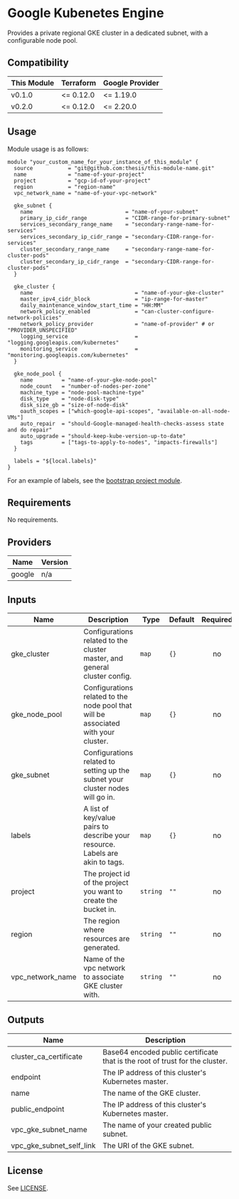 
<!-- Module Name and description are required -->
# Google Kubenetes Engine

Provides a private regional GKE cluster in a dedicated subnet, with a
configurable node pool.

<!-- Compatibility section is optional -->
## Compatibility

| This Module | Terraform | Google Provider |
|-------------|-----------|-----------------|
| v0.1.0      | <= 0.12.0 | <= 1.19.0       |
| v0.2.0      | <= 0.12.0 | <= 2.20.0       |

<!-- Usage section is required -->
## Usage

<!-- NOTE: Examples should go into an `/examples` directory, with a link here
along the following lines:

There are multiple examples included in the [examples](./examples/) folder but
simple usage is as follows:
 -->

Module usage is as follows:

```hcl
module "your_custom_name_for_your_instance_of_this_module" {
  source           = "git@github.com:thesis/this-module-name.git"
  name             = "name-of-your-project"
  project          = "gcp-id-of-your-project"
  region           = "region-name"
  vpc_network_name = "name-of-your-vpc-network"

  gke_subnet {
    name                             = "name-of-your-subnet"
    primary_ip_cidr_range            = "CIDR-range-for-primary-subnet"
    services_secondary_range_name    = "secondary-range-name-for-services"
    services_secondary_ip_cidr_range = "secondary-CIDR-range-for-services"
    cluster_secondary_range_name     = "secondary-range-name-for-cluster-pods"
    cluster_secondary_ip_cidr_range  = "secondary-CIDR-range-for-cluster-pods"
  }

  gke_cluster {
    name                                = "name-of-your-gke-cluster"
    master_ipv4_cidr_block              = "ip-range-for-master"
    daily_maintenance_window_start_time = "HH:MM"
    network_policy_enabled              = "can-cluster-configure-network-policies"
    network_policy_provider             = "name-of-provider" # or "PROVIDER_UNSPECIFIED"
    logging_service                     = "logging.googleapis.com/kubernetes"
    monitoring_service                  = "monitoring.googleapis.com/kubernetes"
  }

  gke_node_pool {
    name         = "name-of-your-gke-node-pool"
    node_count   = "number-of-nodes-per-zone"
    machine_type = "node-pool-machine-type"
    disk_type    = "node-disk-type"
    disk_size_gb = "size-of-node-disk"
    oauth_scopes = ["which-google-api-scopes", "available-on-all-node-VMs"]
    auto_repair  = "should-Google-managed-health-checks-assess state and do repair"
    auto_upgrade = "should-keep-kube-version-up-to-date"
    tags         = ["tags-to-apply-to-nodes", "impacts-firewalls"]
  }

  labels = "${local.labels}"
}

```

For an example of labels, see the [bootstrap project module](https://github.com/thesis/terraform-google-bootstrap-project#usage).

<!-- BEGINNING OF PRE-COMMIT-TERRAFORM DOCS HOOK -->
## Requirements

No requirements.

## Providers

| Name | Version |
|------|---------|
| google | n/a |

## Inputs

| Name | Description | Type | Default | Required |
|------|-------------|------|---------|:--------:|
| gke\_cluster | Configurations related to the cluster master, and general cluster config. | `map` | `{}` | no |
| gke\_node\_pool | Configurations related to the node pool that will be associated with your cluster. | `map` | `{}` | no |
| gke\_subnet | Configurations related to setting up the subnet your cluster nodes will go in. | `map` | `{}` | no |
| labels | A list of key/value pairs to describe your resource.  Labels are akin to tags. | `map` | `{}` | no |
| project | The project id of the project you want to create the bucket in. | `string` | `""` | no |
| region | The region where resources are generated. | `string` | `""` | no |
| vpc\_network\_name | Name of the vpc network to associate GKE cluster with. | `string` | `""` | no |

## Outputs

| Name | Description |
|------|-------------|
| cluster\_ca\_certificate | Base64 encoded public certificate that is the root of trust for the cluster. |
| endpoint | The IP address of this cluster's Kubernetes master. |
| name | The name of the GKE cluster. |
| public\_endpoint | The IP address of this cluster's Kubernetes master. |
| vpc\_gke\_subnet\_name | The name of your created public subnet. |
| vpc\_gke\_subnet\_self\_link | The URI of the GKE subnet. |

<!-- END OF PRE-COMMIT-TERRAFORM DOCS HOOK -->

<!-- Notes section is optional -->
<!-- ## Notes -->

<!-- License is required -->
## License

See [LICENSE](./LICENSE).

